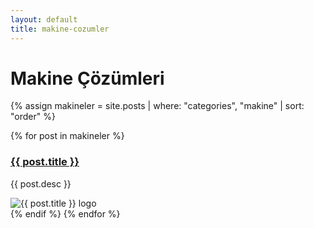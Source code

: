 ```yaml
---
layout: default
title: makine-cozumler
---
```


# Makine Çözümleri

{% assign makineler = site.posts | where: "categories", "makine" | sort: "order" %}

<div class="makine-listesi">
  {% for post in makineler %}
      <div class="machine-item">
        <div class="machine-description">
          <h3><a href="{{ post.url | relative_url }}">{{ post.title }}</a></h3>
          <p>{{ post.desc }}</p>
        </div>
        <div class="machine-logo">
          <img src="{{ post.logo | relative_url }}" alt="{{ post.title }} logo">
        </div>
      </div>
    {% endif %}
  {% endfor %}
</div>
